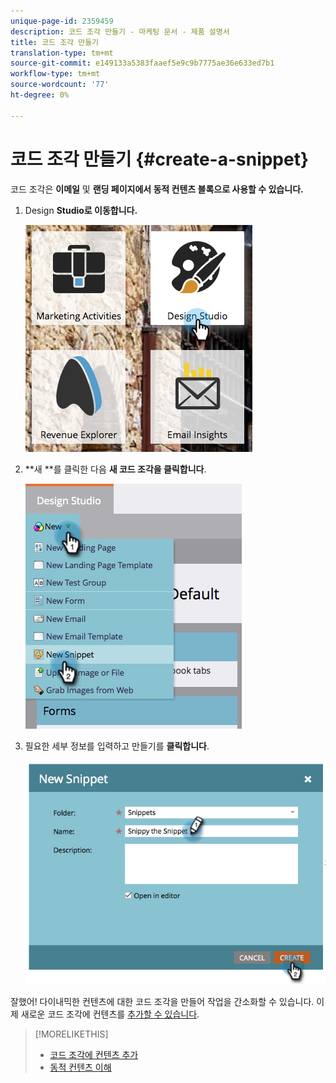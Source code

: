 ```yaml
---
unique-page-id: 2359459
description: 코드 조각 만들기 - 마케팅 문서 - 제품 설명서
title: 코드 조각 만들기
translation-type: tm+mt
source-git-commit: e149133a5383faaef5e9c9b7775ae36e633ed7b1
workflow-type: tm+mt
source-wordcount: '77'
ht-degree: 0%

---
```



# 코드 조각 만들기 {#create-a-snippet}

코드 조각은 **이메일** 및 **랜딩 페이지에서 동적 컨텐츠 블록으로 사용할 수 있습니다.**

1. Design **Studio로 이동합니다.**

   ![](assets/designstudio.png)

1. **새 **를 클릭한 다음 **새 코드 조각을 클릭합니다**.

   ![](assets/image2014-9-16-8-50-4.png)

1. 필요한 세부 정보를 입력하고 만들기를 **클릭합니다**.

   ![](assets/image2014-9-16-8-3a50-3a14.png)

잘했어! 다이내믹한 컨텐츠에 대한 코드 조각을 만들어 작업을 간소화할 수 있습니다. 이제 새로운 코드 조각에 컨텐츠를 [추가할 수 있습니다](add-content-to-a-snippet.md).

>[!MORELIKETHIS]
>
>* [코드 조각에 컨텐츠 추가](add-content-to-a-snippet.md)
>* [동적 컨텐츠 이해](../../../../product-docs/personalization/segmentation-and-snippets/segmentation/understanding-dynamic-content.md)

>



